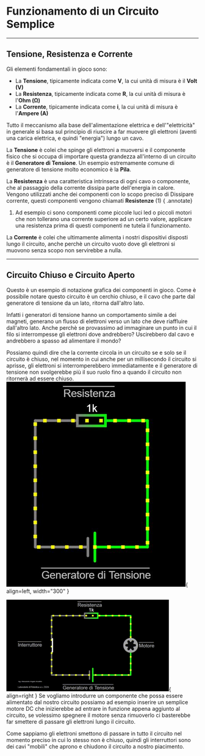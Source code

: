 # Funzionamento di un Circuito Semplice

---

## Tensione, Resistenza e Corrente

Gli elementi fondamentali in gioco sono:

- La **Tensione**, tipicamente indicata come **V**, la cui unità di misura è il **Volt (V)**
- La **Resistenza**, tipicamente indicata come **R**, la cui unità di misura è l'**Ohm (Ω)**
- La **Corrente**, tipicamente indicata come **i**, la cui unità di misura è l'**Ampere (A)**

Tutto il meccanismo alla base dell'alimentazione elettrica e dell'"elettricità" in generale si basa sul principio di riuscire a far muovere gli elettroni (aventi una carica elettrica, e quindi "energia") lungo un cavo.

La **Tensione** è colei che spinge gli elettroni a muoversi e il componente fisico che si occupa di importare questa grandezza all'interno di un circuito è il **Generatore di Tensione**. Un esempio estremamente comune di generatore di tensione molto economico è la **Pila**.

La **Resistenza** è una caratteristica intrinseca di ogni cavo o componente, che al passaggio della corrente dissipa parte dell'energia in calore. Vengono utilizzati anche dei componenti con lo scopo preciso di Dissipare corrente, questi componenti vengono chiamati **Resistenze** (1)
{ .annotate}

1.  Ad esempio ci sono componenti come piccole luci led o piccoli motori che non tollerano una corrente superiore ad un certo valore, applicare una resistenza prima di questi componenti ne tutela il funzionamento.

La **Corrente** è colei che ultimamente alimenta i nostri dispositivi disposti lungo il circuito, anche perchè un circuito vuoto dove gli elettroni si muovono senza scopo non servirebbe a nulla.

---

## Circuito Chiuso e Circuito Aperto
Questo è un esempio di notazione grafica dei componenti in gioco. Come è possibile notare questo circuito è un cerchio chiuso, e il cavo che parte dal generatore di tensione da un lato, ritorna dall'altro lato.

Infatti i generatori di tensione hanno un comportamento simile a dei magneti, generano un flusso di elettroni verso un lato che deve riaffluire dall'altro lato. Anche perchè se provassimo ad immaginare un punto in cui il filo si interrompesse gli elettroni dove andrebbero? Uscirebbero dal cavo e andrebbero a spasso ad alimentare il mondo?

Possiamo quindi dire che la corrente circola in un circuito se e solo se il circuito è chiuso, nel momento in cui anche per un millisecondo il circuito si aprisse, gli elettroni si interromperebbero immediatamente e il generatore di tensione non svolgerebbe più il suo ruolo fino a quando il circuito non ritornerà ad essere chiuso.
![Esempio di Circuito](media/c1.JPG){ align=left, width="300" } 

![Esempio di Motore](media/gif1.gif){ align=right } Se vogliamo introdurre un componente che possa essere alimentato dal nostro circuito possiamo ad esempio inserire un semplice motore DC che inizierebbe ad entrare in funzione appena aggiunto al circuito, se volessimo spegnere il motore senza rimuoverlo ci basterebbe far smettere di passare gli elettroni lungo il circuito.

Come sappiamo gli elettroni smettono di passare in tutto il circuito nel momento preciso in cui lo stesso non è chiuso, quindi gli interruttori sono dei cavi "mobili" che aprono e chiudono il circuito a nostro piacimento.


